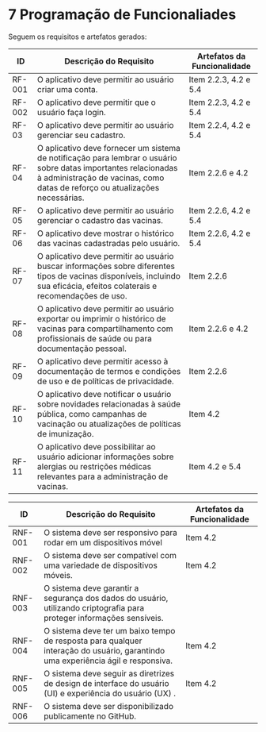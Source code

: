 # 7 Programação de Funcionaliades

Seguem os requisitos e artefatos gerados:

| ID    | Descrição do Requisito                                                             | Artefatos da Funcionalidade |
|-------|-------------------------------------------------------------------------------------|------------------------------|
| RF-001| O aplicativo deve permitir ao usuário criar uma conta.                         | Item 2.2.3, 4.2 e 5.4           |
| RF-002| O aplicativo deve permitir que o usuário faça login.          | Item 2.2.3, 4.2 e 5.4              |
| RF-03 | O aplicativo deve permitir ao usuário gerenciar seu cadastro. | Item 2.2.4, 4.2 e 5.4              |
| RF-04 | O aplicativo deve fornecer um sistema de notificação para lembrar o usuário sobre datas importantes relacionadas à administração de vacinas, como datas de reforço ou atualizações necessárias. | Item 2.2.6 e 4.2 |
| RF-05 | O aplicativo deve permitir ao usuário gerenciar o cadastro das vacinas.                           | Item 2.2.6, 4.2 e 5.4     |
| RF-06 | O aplicativo deve mostrar o histórico das vacinas cadastradas pelo usuário. | Item 2.2.6, 4.2 e 5.4  |
| RF-07 | O aplicativo deve permitir ao usuário buscar informações sobre diferentes tipos de vacinas disponíveis, incluindo sua eficácia, efeitos colaterais e recomendações de uso.       |   Item 2.2.6          |
| RF-08 | O aplicativo deve permitir ao usuário exportar ou imprimir o histórico de vacinas para compartilhamento com profissionais de saúde ou para documentação pessoal. | Item 2.2.6 e 4.2 |
| RF-09 | O aplicativo deve permitir acesso à documentação de termos e condições de uso e de políticas de privacidade.              |  Item 2.2.6 |
| RF-10 | O aplicativo deve notificar o usuário sobre novidades relacionadas à saúde pública, como campanhas de vacinação ou atualizações de políticas de imunização. | Item 4.2  |
| RF-11 | O aplicativo deve possibilitar ao usuário adicionar informações sobre alergias ou restrições médicas relevantes para a administração de vacinas.              |   Item 4.2 e 5.4               |

|ID     | Descrição do Requisito  |Artefatos da Funcionalidade |
|-------|-------------------------|----|
|RNF-001| O sistema deve ser responsivo para rodar em um dispositivos móvel | Item 4.2 | 
|RNF-002| O sistema deve ser compatível com uma variedade de dispositivos móveis. |  Item 4.2 | 
|RNF-003| O sistema deve garantir a segurança dos dados do usuário, utilizando criptografia para proteger informações sensíveis. |   | 
|RNF-004| O sistema deve ter um baixo tempo de resposta para qualquer interação do usuário, garantindo uma experiência ágil e responsiva. | Item 4.2 | 
|RNF-005| O sistema deve seguir as diretrizes de design de interface do usuário (UI) e experiência do usuário (UX) . | Item 4.2 |  
|RNF-006| O sistema deve ser disponibilizado publicamente no GitHub. |  | 
